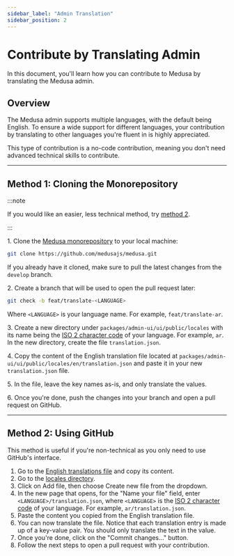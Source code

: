 ```yaml
---
sidebar_label: "Admin Translation"
sidebar_position: 2
---
```


# Contribute by Translating Admin

In this document, you'll learn how you can contribute to Medusa by translating the Medusa admin.

## Overview

The Medusa admin supports multiple languages, with the default being English. To ensure a wide support for different languages, your contribution by translating to other languages you're fluent in is highly appreciated.

This type of contribution is a no-code contribution, meaning you don't need advanced technical skills to contribute.

---

## Method 1: Cloning the Monorepository

:::note

If you would like an easier, less technical method, try [method 2](#method-2-using-github).

:::

1\. Clone the [Medusa monorepository](https://github.com/medusajs/medusa) to your local machine:

```bash
git clone https://github.com/medusajs/medusa.git
```

If you already have it cloned, make sure to pull the latest changes from the `develop` branch.

2\. Create a branch that will be used to open the pull request later:

```bash
git check -b feat/translate-<LANGUAGE>
```

Where `<LANGUAGE>` is your language name. For example, `feat/translate-ar`.

3\. Create a new directory under `packages/admin-ui/ui/public/locales` with its name being the [ISO 2 character code](https://en.wikipedia.org/wiki/List_of_ISO_639-1_codes) of your language. For example, `ar`. In the new directory, create the file `translation.json`.

4\. Copy the content of the English translation file located at `packages/admin-ui/ui/public/locales/en/translation.json` and paste it in your new `translation.json` file.

5\. In the file, leave the key names as-is, and only translate the values.

6\. Once you're done, push the changes into your branch and open a pull request on GitHub.

---

## Method 2: Using GitHub

This method is useful if you're non-technical as you only need to use GitHub's interface.

1. Go to the [English translations file](https://github.com/medusajs/medusa/blob/develop/packages/admin-ui/ui/public/locales/en/translation.json) and copy its content.
2. Go to the [locales directory](https://github.com/medusajs/medusa/blob/develop/packages/admin-ui/ui/public/locales).
3. Click on Add file, then choose Create new file from the dropdown.
4. In the new page that opens, for the "Name your file" field, enter `<LANGUAGE>/translation.json`, where `<LANGUAGE>` is the [ISO 2 character code](https://en.wikipedia.org/wiki/List_of_ISO_639-1_codes) of your language. For example, `ar/translation.json`.
5. Paste the content you copied from the English translation file.
6. You can now translate the file. Notice that each translation entry is made up of a key-value pair. You should only translate the text in the value.
7. Once you're done, click on the "Commit changes..." button.
8. Follow the next steps to open a pull request with your contribution.

